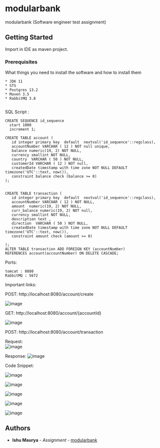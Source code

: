 # modularbank

modularbank (Software engineer test assignment)

## Getting Started

Import in IDE as maven project.

### Prerequisites

What things you need to install the software and how to install them

```
* JDK 11
* STS
* Postgres 13.2
* Maven 3.5
* RabbitMQ 3.8


```
SQL Script :

```
CREATE SEQUENCE id_sequence
  start 1000
  increment 1;

CREATE TABLE account (
   id integer primary key  default  nextval('id_sequence'::regclass),
   accountNumber VARCHAR ( 12 ) NOT null unique,
   balance numeric(19, 2) NOT NULL,
   currency smallint NOT NULL,
   country  VARCHAR ( 50 ) NOT NULL,
   customerId VARCHAR ( 12 ) NOT null,
   createdDate timestamp with time zone NOT NULL DEFAULT timezone('UTC'::text, now()),
   constraint balance check (balance >= 0)
);


CREATE TABLE transaction (
   id integer primary key  default  nextval('id_sequence'::regclass),
   accountNumber VARCHAR ( 12 ) NOT NULL,
   amount  numeric(19, 2) NOT NULL,
   curr_balance numeric(19, 2) NOT null,
   currency smallint NOT NULL,
   description text ,
   direction  VARCHAR ( 50 ) NOT NULL,
   createdDate timestamp with time zone NOT NULL DEFAULT timezone('UTC'::text, now()),
   constraint amount check (amount >= 0)

);
ALTER TABLE transaction ADD FOREIGN KEY (accountNumber)
REFERENCES account(accountNumber) ON DELETE CASCADE;

```

Ports:
```
tomcat : 8080
RabbitMQ : 5672

```

Important links:


POST: http://localhost:8080/account/create

![image](https://user-images.githubusercontent.com/43113212/114313246-65d3df00-9b13-11eb-8601-eb149cdd24ec.png)

GET: http://localhost:8080/account/{accountId}

![image](https://user-images.githubusercontent.com/43113212/114313280-9451ba00-9b13-11eb-9e01-b694179b4e28.png)


POST: http://localhost:8080/account/transaction

Request:        
![image](https://user-images.githubusercontent.com/43113212/114313313-b51a0f80-9b13-11eb-9a2d-bca32b902107.png)

Response:
![image](https://user-images.githubusercontent.com/43113212/114313342-c8c57600-9b13-11eb-8f06-373f40c5e316.png)



Code Snippet:

![image](https://user-images.githubusercontent.com/43113212/114313794-a46a9900-9b15-11eb-85eb-0d5daeaaf425.png)

![image](https://user-images.githubusercontent.com/43113212/114313824-c95f0c00-9b15-11eb-8bc8-e70f734a81f9.png)

![image](https://user-images.githubusercontent.com/43113212/114314048-c7497d00-9b16-11eb-9071-417f0947c034.png)

![image](https://user-images.githubusercontent.com/43113212/114313911-2bb80c80-9b16-11eb-8b5c-726f96618df3.png)

![image](https://user-images.githubusercontent.com/43113212/114313930-3d011900-9b16-11eb-958a-3ba18398228a.png)



## Authors

* **Ishu Maurya** - *Assignment* - [modularbank](https://github.com/ishumaurya1992/modular-bank)
